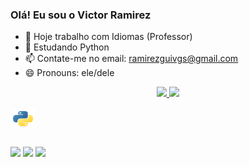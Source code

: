 ### Olá! Eu sou o Victor Ramirez

- 🔭 Hoje trabalho com Idiomas (Professor)
- 🌱 Estudando Python
- 📫 Contate-me no email: ramirezguivgs@gmail.com
- 😄 Pronouns: ele/dele

<div align="center">
  <a href="https://github.com/ramireezgui">
  <img height="150em" src="https://github-readme-stats.vercel.app/api?username=ramireezgui&show_icons=true&theme=blueberry&include_all_commits=true&count_private=true"/>
  <img height="150em" src="https://github-readme-stats.vercel.app/api/top-langs/?username=ramireezgui&layout=compact&langs_count=7&theme=blueberry"/>
</div>  
<div style="display: inline_block"><br>
  <img align="center" alt="Rafa-Python" height="30" width="40" src="https://raw.githubusercontent.com/devicons/devicon/master/icons/python/python-original.svg">
</div>
  
  ##
  
<div> 
  <a href="https://instagram.com/ramireezgui" target="_blank"><img src="https://img.shields.io/badge/-Instagram-%23E4405F?style=for-the-badge&logo=instagram&logoColor=white" target="_blank"></a>
  <a href = "mailto:ramirezguivgs@gmail.com"><img src="https://img.shields.io/badge/-Gmail-%23333?style=for-the-badge&logo=gmail&logoColor=white" target="_blank"></a>
  <a href="https://www.linkedin.com/in/victor-ramirez-890217226" target="_blank"><img src="https://img.shields.io/badge/-LinkedIn-%230077B5?style=for-the-badge&logo=linkedin&logoColor=white" target="_blank"></a> 
 
</div>
